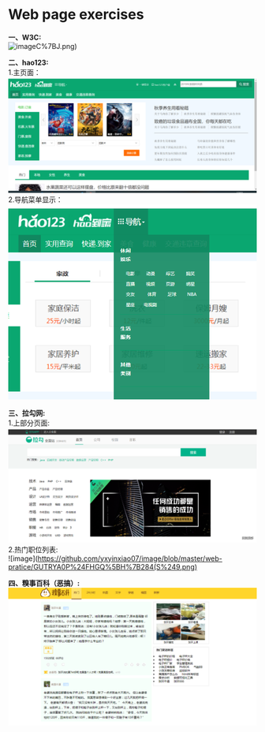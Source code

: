# Web page exercises
<strong>一、W3C:</strong></br>
![image](https://github.com/yxyinxiao07/image/blob/master/web-pratice/Z5EXTOXX_MIB%25CIBQUE)C%7BJ.png)</br>

<strong>二、hao123:</strong></br>
1.主页面：</br>
![image](https://github.com/yxyinxiao07/Web-page-exercises/blob/master/img/hao123.jpg)</br>
2.导航菜单显示：</br>
![image](https://github.com/yxyinxiao07/image/blob/master/web-pratice/82L3G%7BH5TO%5DS4VX_%25MWLP6S.png)</br>

<strong>三、拉勾网:</strong></br>
1.上部分页面:</br>
![image](https://github.com/yxyinxiao07/Web-page-exercises/blob/master/img/lagou1.jpg)</br>
2.热门职位列表:</br>
![image](https://github.com/yxyinxiao07/image/blob/master/web-pratice/GUTRYA0P%24FHGQ%5BH%7B284(S%249.png)</br>

<strong>四、糗事百科（恶搞）:</strong></br>
![image](https://github.com/yxyinxiao07/image/blob/master/web-pratice/L7%7B9~UJ3%7D%24JT%5D035OH8QVOT.png)</br>
